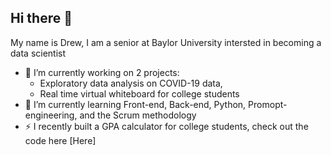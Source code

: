## Hi there 👋

My name is Drew, I am a senior at Baylor University intersted in becoming a data scientist 


- 🔭 I’m currently working on 2 projects:
    - Exploratory data analysis on COVID-19 data,
    - Real time virtual whiteboard for college students 
- 🌱 I’m currently learning Front-end, Back-end, Python, Promopt-engineering, and the Scrum methodology 
- ⚡ I recently built a GPA calculator for college students, check out the code here [Here]


<!--
**dreweichhorn/dreweichhorn** is a ✨ _special_ ✨ repository because its `README.md` (this file) appears on your GitHub profile.

Here are some ideas to get you started:

- 🔭 I’m currently working on ...
- 🌱 I’m currently learning ...
- 👯 I’m looking to collaborate on ...
- 🤔 I’m looking for help with ...
- 💬 Ask me about ...
- 📫 How to reach me: ...
- 😄 Pronouns: ...
- ⚡ Fun fact: ...
-->
